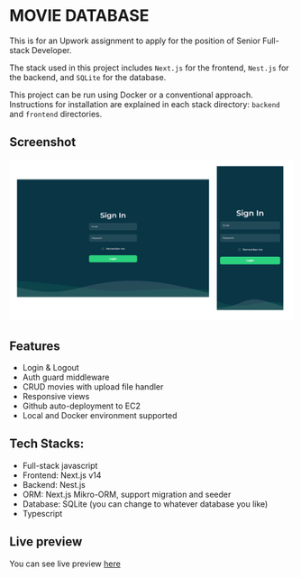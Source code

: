 # MOVIE DATABASE

This is for an Upwork assignment to apply for the position of Senior Full-stack Developer.

The stack used in this project includes `Next.js` for the frontend, `Nest.js` for the backend, and `SQLite` for the database.

This project can be run using Docker or a conventional approach. Instructions for installation are explained in each stack directory: `backend` and `frontend` directories.

## Screenshot
![Screenshot](./screenshot.png "Screenshot")

## Features
- Login & Logout
- Auth guard middleware
- CRUD movies with upload file handler
- Responsive views
- Github auto-deployment to EC2
- Local and Docker environment supported

## Tech Stacks:
- Full-stack javascript
- Frontend: Next.js v14
- Backend: Nest.js
- ORM: Next.js Mikro-ORM, support migration and seeder
- Database: SQLite (you can change to whatever database you like)
- Typescript

## Live preview
You can see live preview [here](http://43.218.241.82:8081/)
